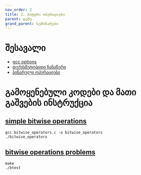 ```yaml
---
nav_order: 2
title: 2. ბიტური ოპერაციები
parent: დემე
grand_parent: სემინარები
---
```


# შესავალი

- [gcc options](https://gcc.gnu.org/onlinedocs/gcc/Instrumentation-Options.html?fbclid=IwAR04oO8UrZz_WykSWN-sLzGxIh3Ape0ddjqnPyziPJjCaw01k0PU3wQslV8)
- [თექვსმეტობითი ჩანაწერი](https://simple.wikipedia.org/wiki/Hexadecimal#:~:text=The%20hexadecimal%20numeral%20system%2C%20often,numbers%20and%20six%20extra%20symbols.)
- [ბინარული ოპერაციები](https://www.geeksforgeeks.org/bitwise-operators-in-c-cpp/)

# გამოყენებული კოდები და მათი გაშვების ინსტრუქცია

## [simple bitwise operations](https://github.com/freeuni-paradigms/2021/tree/master/Content/Seminars/Deme/S02_bitwise_operations/bitwise_operators.c)

```
gcc bitwise_operators.c -o bitwise_operators
./bitwise_operators
```

## [bitwise operations problems](https://github.com/freeuni-paradigms/2021/tree/master/Content/Seminars/Deme/S02_bitwise_operations/datalab-handout)

```
make
./btest
```

